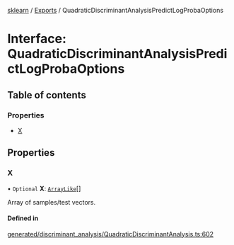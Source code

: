 [sklearn](../readme.md) / [Exports](../modules.md) / QuadraticDiscriminantAnalysisPredictLogProbaOptions

# Interface: QuadraticDiscriminantAnalysisPredictLogProbaOptions

## Table of contents

### Properties

- [X](QuadraticDiscriminantAnalysisPredictLogProbaOptions.md#x)

## Properties

### X

• `Optional` **X**: [`ArrayLike`](../modules.md#arraylike)[]

Array of samples/test vectors.

#### Defined in

[generated/discriminant_analysis/QuadraticDiscriminantAnalysis.ts:602](https://github.com/transitive-bullshit/scikit-learn-ts/blob/367336a/packages/sklearn/src/generated/discriminant_analysis/QuadraticDiscriminantAnalysis.ts#L602)
